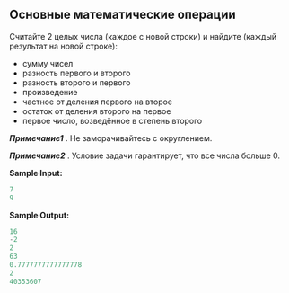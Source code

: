 ## Основные математические операции

Считайте 2 целых числа (каждое с новой строки) и найдите (каждый результат на новой строке):

-    сумму чисел
-    разность первого и второго
-    разность второго и первого
-    произведение
-    частное от деления первого на второе
-    остаток от деления второго на первое
-    первое число, возведённое в степень второго

***Примечание1*** . Не заморачивайтесь с округлением.

***Примечание2*** . Условие задачи гарантирует, что все числа больше 0.



**Sample Input:**

```python
7
9
```

**Sample Output:**

```python
16
-2
2
63
0.7777777777777778
2
40353607
```

